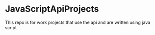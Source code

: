 # JavaScriptApiProjects
This repo is for work projects that use the api and are written using java script
